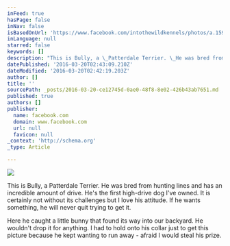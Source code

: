 ```yaml
---
inFeed: true
hasPage: false
inNav: false
isBasedOnUrl: 'https://www.facebook.com/intothewildkennels/photos/a.1596475420637563.1073741825.1596474197304352/1596477477304024/?type=3&theater'
inLanguage: null
starred: false
keywords: []
description: "This is Bully, a \_Patterdale Terrier. \_He was bred from hunting lines and has an incredible amount of drive. \_He's the first high-drive dog I've owned. \_It is certainly not without its challenges but I love his attitude. \_If he wants something, he will never quit trying to get it."
datePublished: '2016-03-20T02:43:09.210Z'
dateModified: '2016-03-20T02:42:19.203Z'
author: []
title: ''
sourcePath: _posts/2016-03-20-ce12745d-0ae0-48f8-8e02-426b43ab7651.md
published: true
authors: []
publisher:
  name: facebook.com
  domain: www.facebook.com
  url: null
  favicon: null
_context: 'http://schema.org'
_type: Article

---
```

![](https://scontent.flas1-1.fna.fbcdn.net/hphotos-xfp1/v/t1.0-9/20811_1596477477304024_761566153158122356_n.jpg?oh=01695eaef4bf86fd1c99c73ec0a73e1b&oe=578C6AA9)

This is Bully, a  Patterdale Terrier.  He was bred from hunting lines and has an incredible amount of drive.  He's the first high-drive dog I've owned.  It is certainly not without its challenges but I love his attitude.  If he wants something, he will never quit trying to get it.

Here he caught a little bunny that found its way into our backyard.  He wouldn't drop it for anything.  I had to hold onto his collar just to get this picture because he kept wanting to run away - afraid I would steal his prize.